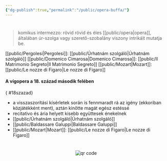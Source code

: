 ```yaml
---
{"dg-publish":true,"permalink":"/public/opera-buffa/"}
---
```


#

> komikus intermezzo: rövid
> rövid és éles [[public/opera\|opera]], általában úr-szolga vagy szerető-szobalány viszony intrikáit mutatja be.

[[public/Pergolesi\|Pergolesi]]: [[public/Úrhatnám szolgáló\|Úrhatnám szolgáló]]
[[public/Domenico Cimarosa\|Domenico Cimarosa]]: [[public/Il Matrimonio Segreto\|Il Matrimonio Segreto]]
[[public/Mozart\|Mozart]]: [[public/Le nozze di Figaro\|Le nozze di Figaro]]

#### A vígopera a 18. század második felében
{ #18szazad}

- a visszaszorítási kísérletek során is fennmaradt rá az igény (ekkoriban közjátékként ment), aztán kinőtte magát egész estéssé
- recitativo és ária helyett kisebb együttesek énekelnek
- [[public/Úrhatnám szolgáló\|Úrhatnám szolgáló]]
- [[public/Baldassare Galuppi\|Baldassare Galuppi]]
- [[public/Mozart\|Mozart]]: [[public/Le nozze di Figaro\|Le nozze di Figaro]]



#
<p style="text-align: center;"><img src="https://chart.googleapis.com/chart?cht=qr&chl=https://notes.andrasdenes.com/opera-buffa&chs=180x180&choe=UTF-8&chld=L|2" alt="qr code"></p>

